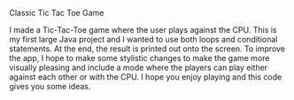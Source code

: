 Classic Tic Tac Toe Game

I made a Tic-Tac-Toe game where the user plays against the CPU. This is my first large Java project and I wanted to use both loops and conditional statements. At the end, the result is printed out onto the screen. To improve the app, I hope to make some stylistic changes to make the game more visually pleasing and include a mode where the players can play either against each other or with the CPU. I hope you enjoy playing and this code gives you some ideas.
